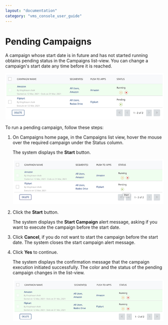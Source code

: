 ```yaml
---
layout: "documentation"
category: "vms_console_user_guide"
---
```

                           


Pending Campaigns
=================

A campaign whose start date is in future and has not started running obtains pending status in the Campaigns list-view. You can change a campaign's start date any time before it is reached.

![](../Resources/Images/Engagement/Campaign/pendingstate_633x121.png)

To run a pending campaign, follow these steps:

1.  On Campaigns home page, in the Campaigns list view, hover the mouse over the required campaign under the Status column.
    
    The system displays the **Start** button.
    
    ![](../Resources/Images/Engagement/Campaign/pendingstate2_594x110.png)
    
2.  Click the **Start** button.
    
    The system displays the **Start Campaign** alert message, asking if you want to execute the campaign before the start date.
    
3.  Click **Cancel**, if you do not want to start the campaign before the start date. The system closes the start campaign alert message.
4.  Click **Yes** to continue.
    
    The system displays the confirmation message that the campaign execution initiated successfully. The color and the status of the pending campaign changes in the list-view.
    
    ![](../Resources/Images/Engagement/Campaign/pendingstate3_594x112.png)
